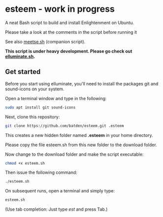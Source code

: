 # esteem - work in progress

A neat Bash script to build and install Enlightenment on Ubuntu.

Please take a look at the comments in the script before running it

See also [meetse.sh](https://github.com/batden/meetse) (companion script).

**This script is under heavy development. Please go check out [elluminate.sh](https://github.com/batden/elluminate).**

## Get started

Before you start using elluminate, you'll need to install the packages git and sound-icons on your system.

Open a terminal window and type in the following:

```bash
sudo apt install git sound-icons
```

Next, clone this repository:

```bash
git clone https://github.com/batden/esteem.git .esteem
```

This creates a new hidden folder named **.esteem** in your home directory.

Please copy the file esteem.sh from this new folder to the download folder.

Now change to the download folder and make the script executable:

```bash
chmod +x esteem.sh
```

Then issue the following command:

```bash
./esteem.sh
```

On subsequent runs, open a terminal and simply type:

```bash
esteem.sh
```

(Use tab completion: Just type *est* and press Tab.)
